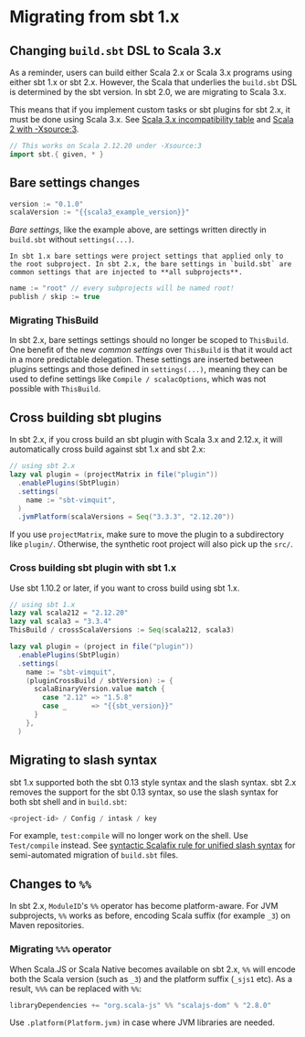 Migrating from sbt 1.x
======================

Changing `build.sbt` DSL to Scala 3.x
-------------------------------------

As a reminder, users can build either Scala 2.x or Scala 3.x programs using either sbt 1.x or sbt 2.x. However, the Scala that underlies the `build.sbt` DSL is determined by the sbt version. In sbt 2.0, we are migrating to Scala 3.x.

This means that if you implement custom tasks or sbt plugins for sbt 2.x, it must be done using Scala 3.x. See [Scala 3.x incompatibility table][scala-incompatibility-table] and [Scala 2 with -Xsource:3][tooling-scala2-xsource3].

```scala
// This works on Scala 2.12.20 under -Xsource:3
import sbt.{ given, * }
```

Bare settings changes
---------------------

```scala
version := "0.1.0"
scalaVersion := "{{scala3_example_version}}"
```

_Bare settings_, like the example above, are settings written directly in `build.sbt` without `settings(...)`.

```admonish warning
In sbt 1.x bare settings were project settings that applied only to the root subproject. In sbt 2.x, the bare settings in `build.sbt` are common settings that are injected to **all subprojects**.
```

```scala
name := "root" // every subprojects will be named root!
publish / skip := true
```

### Migrating ThisBuild

In sbt 2.x, bare settings settings should no longer be scoped to `ThisBuild`. One benefit of the new _common settings_ over `ThisBuild` is that it would act in a more predictable delegation. These settings are inserted between plugins settings and those defined in `settings(...)`, meaning they can be used to define settings like `Compile / scalacOptions`, which was not possible with `ThisBuild`.

Cross building sbt plugins
--------------------------

In sbt 2.x, if you cross build an sbt plugin with Scala 3.x and 2.12.x, it will automatically cross build against sbt 1.x and sbt 2.x:

```scala
// using sbt 2.x
lazy val plugin = (projectMatrix in file("plugin"))
  .enablePlugins(SbtPlugin)
  .settings(
    name := "sbt-vimquit",
  )
  .jvmPlatform(scalaVersions = Seq("3.3.3", "2.12.20"))
```

If you use `projectMatrix`, make sure to move the plugin to a subdirectory like `plugin/`. Otherwise, the synthetic root project will also pick up the `src/`.

### Cross building sbt plugin with sbt 1.x

Use sbt 1.10.2 or later, if you want to cross build using sbt 1.x.

```scala
// using sbt 1.x
lazy val scala212 = "2.12.20"
lazy val scala3 = "3.3.4"
ThisBuild / crossScalaVersions := Seq(scala212, scala3)

lazy val plugin = (project in file("plugin"))
  .enablePlugins(SbtPlugin)
  .settings(
    name := "sbt-vimquit",
    (pluginCrossBuild / sbtVersion) := {
      scalaBinaryVersion.value match {
        case "2.12" => "1.5.8"
        case _      => "{{sbt_version}}"
      }
    },
  )
```

Migrating to slash syntax
-------------------------

sbt 1.x supported both the sbt 0.13 style syntax and the slash syntax. sbt 2.x removes the support for the sbt 0.13 syntax, so use the slash syntax for both sbt shell and in `build.sbt`:

```scala
<project-id> / Config / intask / key
```

For example, `test:compile` will no longer work on the shell. Use `Test/compile` instead. See [syntactic Scalafix rule for unified slash syntax][syntactic-scalafix-rule-for-unified-slash-syntax] for semi-automated migration of `build.sbt` files.

Changes to `%%`
---------------

In sbt 2.x, `ModuleID`'s `%%` operator has become platform-aware. For JVM subprojects, `%%` works as before, encoding Scala suffix (for example `_3`) on Maven repositories.

### Migrating `%%%` operator

When Scala.JS or Scala Native becomes available on sbt 2.x, `%%` will encode both the Scala version (such as `_3`) and the platform suffix (`_sjs1` etc). As a result, `%%%` can be replaced with `%%`:

```scala
libraryDependencies += "org.scala-js" %% "scalajs-dom" % "2.8.0"
```

Use `.platform(Platform.jvm)` in case where JVM libraries are needed.

  [scala-incompatibility-table]: https://docs.scala-lang.org/scala3/guides/migration/incompatibility-table.html
  [syntactic-scalafix-rule-for-unified-slash-syntax]: https://eed3si9n.com/syntactic-scalafix-rule-for-unified-slash-syntax/
  [tooling-scala2-xsource3]: https://docs.scala-lang.org/scala3/guides/migration/tooling-scala2-xsource3.html
